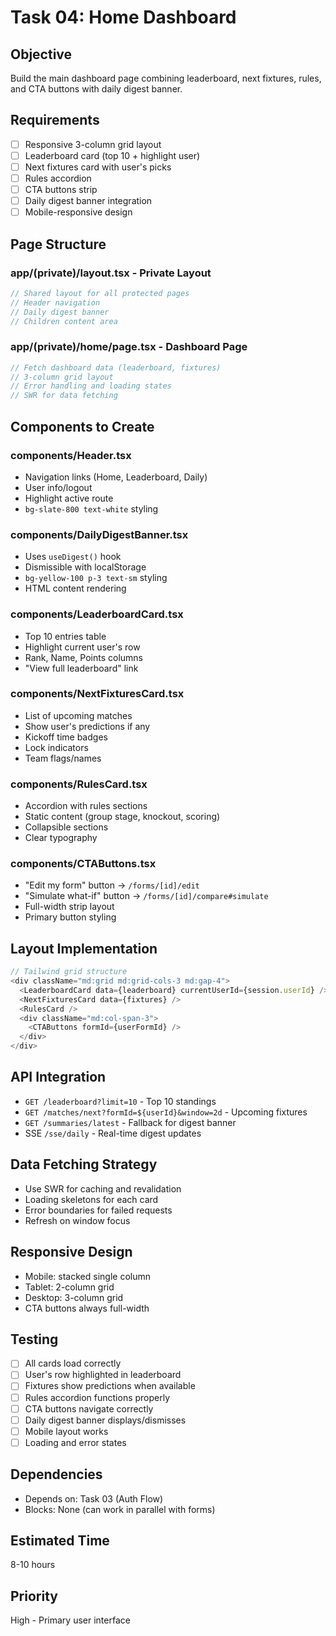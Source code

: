 # Task 04: Home Dashboard

## Objective

Build the main dashboard page combining leaderboard, next fixtures, rules, and CTA buttons with daily digest banner.

## Requirements

- [ ] Responsive 3-column grid layout
- [ ] Leaderboard card (top 10 + highlight user)
- [ ] Next fixtures card with user's picks
- [ ] Rules accordion
- [ ] CTA buttons strip
- [ ] Daily digest banner integration
- [ ] Mobile-responsive design

## Page Structure

### app/(private)/layout.tsx - Private Layout

```typescript
// Shared layout for all protected pages
// Header navigation
// Daily digest banner
// Children content area
```

### app/(private)/home/page.tsx - Dashboard Page

```typescript
// Fetch dashboard data (leaderboard, fixtures)
// 3-column grid layout
// Error handling and loading states
// SWR for data fetching
```

## Components to Create

### components/Header.tsx

- Navigation links (Home, Leaderboard, Daily)
- User info/logout
- Highlight active route
- `bg-slate-800 text-white` styling

### components/DailyDigestBanner.tsx

- Uses `useDigest()` hook
- Dismissible with localStorage
- `bg-yellow-100 p-3 text-sm` styling
- HTML content rendering

### components/LeaderboardCard.tsx

- Top 10 entries table
- Highlight current user's row
- Rank, Name, Points columns
- "View full leaderboard" link

### components/NextFixturesCard.tsx

- List of upcoming matches
- Show user's predictions if any
- Kickoff time badges
- Lock indicators
- Team flags/names

### components/RulesCard.tsx

- Accordion with rules sections
- Static content (group stage, knockout, scoring)
- Collapsible sections
- Clear typography

### components/CTAButtons.tsx

- "Edit my form" button → `/forms/[id]/edit`
- "Simulate what-if" button → `/forms/[id]/compare#simulate`
- Full-width strip layout
- Primary button styling

## Layout Implementation

```typescript
// Tailwind grid structure
<div className="md:grid md:grid-cols-3 md:gap-4">
  <LeaderboardCard data={leaderboard} currentUserId={session.userId} />
  <NextFixturesCard data={fixtures} />
  <RulesCard />
  <div className="md:col-span-3">
    <CTAButtons formId={userFormId} />
  </div>
</div>
```

## API Integration

- `GET /leaderboard?limit=10` - Top 10 standings
- `GET /matches/next?formId=${userId}&window=2d` - Upcoming fixtures
- `GET /summaries/latest` - Fallback for digest banner
- SSE `/sse/daily` - Real-time digest updates

## Data Fetching Strategy

- Use SWR for caching and revalidation
- Loading skeletons for each card
- Error boundaries for failed requests
- Refresh on window focus

## Responsive Design

- Mobile: stacked single column
- Tablet: 2-column grid
- Desktop: 3-column grid
- CTA buttons always full-width

## Testing

- [ ] All cards load correctly
- [ ] User's row highlighted in leaderboard
- [ ] Fixtures show predictions when available
- [ ] Rules accordion functions properly
- [ ] CTA buttons navigate correctly
- [ ] Daily digest banner displays/dismisses
- [ ] Mobile layout works
- [ ] Loading and error states

## Dependencies

- Depends on: Task 03 (Auth Flow)
- Blocks: None (can work in parallel with forms)

## Estimated Time

8-10 hours

## Priority

High - Primary user interface
